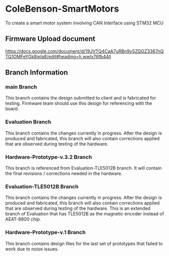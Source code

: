 # ColeBenson-SmartMotors
 To create a smart motor system involving CAN Interface using STM32 MCU

## Firmware Upload document
https://docs.google.com/document/d/19JVTQ4CaA7uRBn9ySZQGZ3367nQTQ1OMFeYGk8ieIa8/edit#heading=h.wwlx76fb44li

## Branch Information
### main Branch
This branch contains the design submitted to client and is fabricated for testing. Firmware team should use this design for referencing with the board.

### Evaluation Branch
This branch contains the changes currently in progress. After the design is produced and fabricated, this branch will also contain corrections applied that are observed during testing of the hardware.

### Hardware-Prototype-v.3.2 Branch
This branch is referenced from Evaluation-TLE5012B branch. It will contain the final revisions / corrections needed in the hardware.

### Evaluation-TLE5012B Branch
This branch contains the changes currently in progress. After the design is produced and fabricated, this branch will also contain corrections applied that are observed during testing of the hardware. This is an extended branch of Evaluation that has TLE5012B as the magnetic encoder instead of AEAT-8800 chip.

### Hardware-Prototype-v.1 Branch
This branch contains design files for the last set of prototypes that failed to work due to noise issues.
